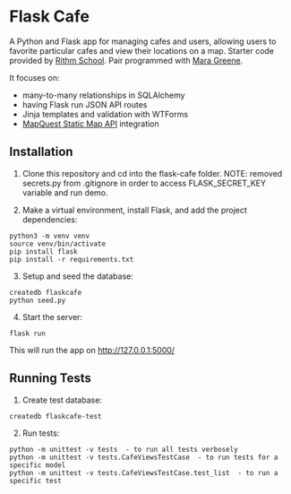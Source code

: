 # Flask Cafe

A Python and Flask app for managing cafes and users, allowing users to favorite particular cafes and view their locations on a map. Starter code provided by [Rithm School](https://www.rithmschool.com/). Pair programmed with [Mara Greene](https://github.com/mrgjune).

It focuses on:

* many-to-many relationships in SQLAlchemy
* having Flask run JSON API routes
* Jinja templates and validation with WTForms
* [MapQuest Static Map API](https://developer.mapquest.com/documentation/static-map-api/v5/) integration 

## Installation

1. Clone this repository and cd into the flask-cafe folder. NOTE: removed secrets.py from .gitignore in order to access FLASK_SECRET_KEY variable and run demo.

2. Make a virtual environment, install Flask, and add the project dependencies: 
 
```
python3 -m venv venv
source venv/bin/activate
pip install flask
pip install -r requirements.txt
```

3. Setup and seed the database: 

```
createdb flaskcafe    
python seed.py
```

4. Start the server:  

```
flask run
```   
This will run the app on http://127.0.0.1:5000/ 

## Running Tests

1. Create test database:
 
```
createdb flaskcafe-test
```

2. Run tests:

```
python -m unittest -v tests  - to run all tests verbosely    
python -m unittest -v tests.CafeViewsTestCase  - to run tests for a specific model     
python -m unittest -v tests.CafeViewsTestCase.test_list  - to run a specific test 
```
